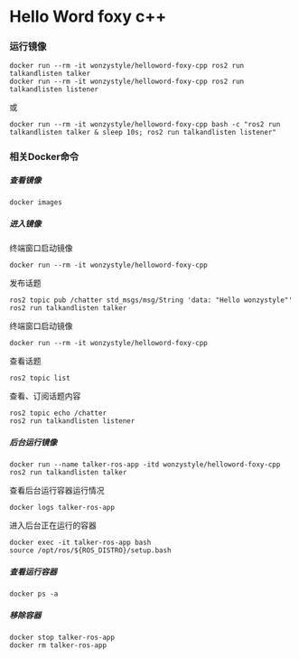 # Hello Word foxy c++
### 运行镜像
```
docker run --rm -it wonzystyle/helloword-foxy-cpp ros2 run talkandlisten talker
docker run --rm -it wonzystyle/helloword-foxy-cpp ros2 run talkandlisten listener
```
或
```
docker run --rm -it wonzystyle/helloword-foxy-cpp bash -c "ros2 run talkandlisten talker & sleep 10s; ros2 run talkandlisten listener"
```

### 相关Docker命令
##### 查看镜像
```
docker images
```

##### 进入镜像
终端窗口启动镜像
```
docker run --rm -it wonzystyle/helloword-foxy-cpp
```
发布话题
```
ros2 topic pub /chatter std_msgs/msg/String 'data: "Hello wonzystyle"'
ros2 run talkandlisten talker
```
终端窗口启动镜像
```
docker run --rm -it wonzystyle/helloword-foxy-cpp
```
查看话题
```
ros2 topic list
```
查看、订阅话题内容
```
ros2 topic echo /chatter
ros2 run talkandlisten listener
```

##### 后台运行镜像
```
docker run --name talker-ros-app -itd wonzystyle/helloword-foxy-cpp ros2 run talkandlisten talker
``` 
查看后台运行容器运行情况
```
docker logs talker-ros-app
```
进入后台正在运行的容器
```
docker exec -it talker-ros-app bash
source /opt/ros/${ROS_DISTRO}/setup.bash
```

##### 查看运行容器
```
docker ps -a
```

##### 移除容器
```
docker stop talker-ros-app
docker rm talker-ros-app
```